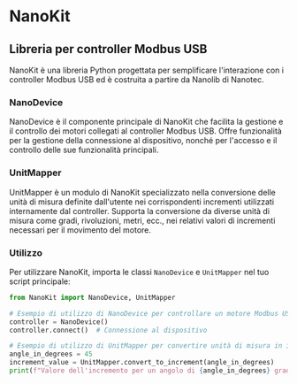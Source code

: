 # NanoKit

## Libreria per controller Modbus USB

NanoKit è una libreria Python progettata per semplificare l'interazione con i controller Modbus USB ed è costruita a partire da Nanolib di Nanotec.

### NanoDevice

NanoDevice è il componente principale di NanoKit che facilita la gestione e il controllo dei motori collegati al controller Modbus USB. Offre funzionalità per la gestione della connessione al dispositivo, nonché per l'accesso e il controllo delle sue funzionalità principali.

### UnitMapper

UnitMapper è un modulo di NanoKit specializzato nella conversione delle unità di misura definite dall'utente nei corrispondenti incrementi utilizzati internamente dal controller. Supporta la conversione da diverse unità di misura come gradi, rivoluzioni, metri, ecc., nei relativi valori di incrementi necessari per il movimento del motore.

### Utilizzo

Per utilizzare NanoKit, importa le classi `NanoDevice` e `UnitMapper` nel tuo script principale:

```python
from NanoKit import NanoDevice, UnitMapper

# Esempio di utilizzo di NanoDevice per controllare un motore Modbus USB
controller = NanoDevice()
controller.connect()  # Connessione al dispositivo

# Esempio di utilizzo di UnitMapper per convertire unità di misura in incrementi
angle_in_degrees = 45
increment_value = UnitMapper.convert_to_increment(angle_in_degrees)
print(f"Valore dell'incremento per un angolo di {angle_in_degrees} gradi: {increment_value}")
```
